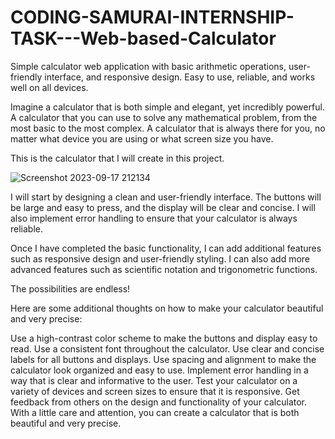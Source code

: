 # CODING-SAMURAI-INTERNSHIP-TASK---Web-based-Calculator
Simple calculator web application with basic arithmetic operations, user-friendly interface, and responsive design. Easy to use, reliable, and works well on all devices.

Imagine a calculator that is both simple and elegant, yet incredibly powerful. A calculator that you can use to solve any mathematical problem, from the most basic to the most complex. A calculator that is always there for you, no matter what device you are using or what screen size you have.

This is the calculator that I will create in this project.

![Screenshot 2023-09-17 212134](https://github.com/Shivam143bit/CODING-SAMURAI-INTERNSHIP-TASK---Web-based-Calculator/assets/85752605/03263b7b-eeb8-41be-9876-3bdd055a8725)

I will start by designing a clean and user-friendly interface. The buttons will be large and easy to press, and the display will be clear and concise. I will also implement error handling to ensure that your calculator is always reliable.

Once I have completed the basic functionality, I can add additional features such as responsive design and user-friendly styling. I can also add more advanced features such as scientific notation and trigonometric functions.

The possibilities are endless!

Here are some additional thoughts on how to make your calculator beautiful and very precise:

Use a high-contrast color scheme to make the buttons and display easy to read.
Use a consistent font throughout the calculator.
Use clear and concise labels for all buttons and displays.
Use spacing and alignment to make the calculator look organized and easy to use.
Implement error handling in a way that is clear and informative to the user.
Test your calculator on a variety of devices and screen sizes to ensure that it is responsive.
Get feedback from others on the design and functionality of your calculator.
With a little care and attention, you can create a calculator that is both beautiful and very precise.
